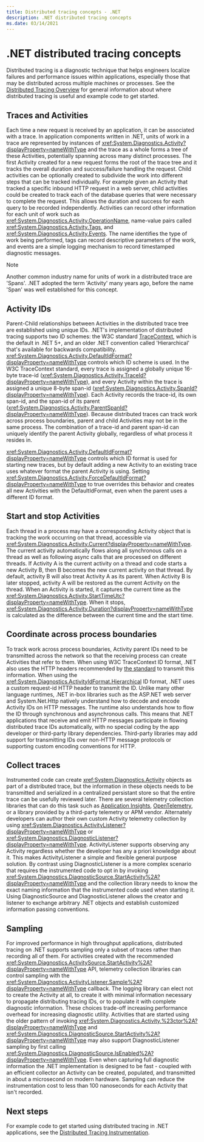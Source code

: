 ```yaml
---
title: Distributed tracing concepts - .NET
description: .NET distributed tracing concepts
ms.date: 03/14/2021
---
```


# .NET distributed tracing concepts

Distributed tracing is a diagnostic technique that helps engineers localize failures and
performance issues within applications, especially those that may be distributed across
multiple machines or processes. See the [Distributed Tracing Overview](distributed-tracing.md)
for general information about where distributed tracing is useful and example code to get
started.

## Traces and Activities

Each time a new request is received by an application, it can be associated with a trace. In
application components written in .NET, units of work in a trace are represented by instances of
<xref:System.Diagnostics.Activity?displayProperty=nameWithType> and the trace as a whole forms
a tree of these Activities, potentially spanning across many distinct processes. The first
Activity created for a new request forms the root of the trace tree and it tracks the overall
duration and success/failure handling the request. Child activities can be optionally created
to subdivide the work into different steps that can be tracked individually.
For example given an Activity that tracked a specific inbound HTTP request in a web server,
child activities could be created to track each of the database queries that were necessary to
complete the request. This allows the duration and success for each query to be recorded independently.
Activities can record other information for each unit of work such as
<xref:System.Diagnostics.Activity.OperationName>, name-value pairs
called <xref:System.Diagnostics.Activity.Tags>, and <xref:System.Diagnostics.Activity.Events>. The
name identifies the type of work being performed, tags can record descriptive parameters of the work,
and events are a simple logging mechanism to record timestamped diagnostic messages.

> [!NOTE]
> Another common industry name for units of work in a distributed trace are 'Spans'.
> .NET adopted the term 'Activity' many years ago, before the name 'Span' was well
> established for this concept.

## Activity IDs

Parent-Child relationships between Activities in the distributed trace tree are established
using unique IDs. .NET's implementation of distributed tracing supports two ID schemes: the W3C
standard [TraceContext](https://www.w3.org/TR/trace-context/), which is the default in .NET 5+, and
an older .NET convention called 'Hierarchical' that's available for backwards compatibility.
<xref:System.Diagnostics.Activity.DefaultIdFormat?displayProperty=nameWithType> controls which
ID scheme is used. In the W3C TraceContext standard, every trace is assigned a globally unique 16-byte trace-id (<xref:System.Diagnostics.Activity.TraceId?displayProperty=nameWithType>), and
every Activity within the trace is assigned a unique 8-byte span-id
(<xref:System.Diagnostics.Activity.SpanId?displayProperty=nameWithType>). Each Activity
records the trace-id, its own span-id, and the span-id of its parent
(<xref:System.Diagnostics.Activity.ParentSpanId?displayProperty=nameWithType>). Because
distributed traces can track work across process boundaries, parent and child Activities may
not be in the same process. The combination of a trace-id and parent span-id can uniquely
identify the parent Activity globally, regardless of what process it resides in.

<xref:System.Diagnostics.Activity.DefaultIdFormat?displayProperty=nameWithType> controls which
ID format is used for starting new traces, but by default adding a new Activity to an existing
trace uses whatever format the parent Activity is using.
Setting <xref:System.Diagnostics.Activity.ForceDefaultIdFormat?displayProperty=nameWithType>
to true overrides this behavior and creates all new Activities with the DefaultIdFormat, even
when the parent uses a different ID format.

## Start and stop Activities

Each thread in a process may have a corresponding Activity object that is tracking the work
occurring on that thread, accessible via
<xref:System.Diagnostics.Activity.Current?displayProperty=nameWithType>. The current activity
automatically flows along all synchronous calls on a thread as well as following async calls
that are processed on different threads. If Activity A is the current activity on a thread and
code starts a new Activity B, then B becomes the new current activity on that thread. By default,
activity B will also treat Activity A as its parent. When Activity B is later stopped, activity
A will be restored as the current Activity on the thread. When an Activity is started, it
captures the current time as the
<xref:System.Diagnostics.Activity.StartTimeUtc?displayProperty=nameWithType>. When it
stops, <xref:System.Diagnostics.Activity.Duration?displayProperty=nameWithType> is calculated
as the difference between the current time and the start time.

## Coordinate across process boundaries

To track work across process boundaries, Activity parent IDs need to be transmitted across
the network so that the receiving process can create Activities that refer to them. When using
W3C TraceContext ID format, .NET also uses the HTTP headers recommended by
[the standard](https://www.w3.org/TR/trace-context/) to transmit this information. When using the
<xref:System.Diagnostics.ActivityIdFormat.Hierarchical> ID format,
.NET uses a custom request-id HTTP header to transmit the ID. Unlike many other language runtimes,
.NET in-box libraries such as the ASP.NET web server and System.Net.Http natively understand how to
decode and encode Activity IDs on HTTP messages. The runtime also understands how to flow the ID
through synchronous and asynchronous calls. This means that .NET applications that receive and
emit HTTP messages participate in flowing distributed trace IDs automatically, with no special
coding by the app developer or third-party library dependencies. Third-party libraries may add
support for transmitting IDs over non-HTTP message protocols or supporting custom encoding
conventions for HTTP.

## Collect traces

Instrumented code can create <xref:System.Diagnostics.Activity> objects
as part of a distributed trace, but the information in these objects needs to be transmitted
and serialized in a centralized persistant store so that the entire trace can be usefully reviewed
later. There are several telemetry collection libraries that can do this task such as
[Application Insights](/azure/azure-monitor/app/distributed-tracing),
[OpenTelemetry](https://github.com/open-telemetry/opentelemetry-dotnet/blob/main/docs/trace/getting-started/README.md),
or a library provided by a third-party telemetry or APM vendor. Alternately developers can author
their own custom Activity telemetry collection by using
<xref:System.Diagnostics.ActivityListener?displayProperty=nameWithType> or
<xref:System.Diagnostics.DiagnosticListener?displayProperty=nameWithType>. ActivityListener
supports observing any Activity regardless whether the developer has any a priori knowledge about it.
This makes ActivityListener a simple and flexible general purpose solution. By contrast using
DiagnosticListener is a more complex scenario that requires the instrumented code to opt in by
invoking <xref:System.Diagnostics.DiagnosticSource.StartActivity%2A?displayProperty=nameWithType> and
the collection library needs to know the exact naming information that the instrumented code
used when starting it. Using DiagnosticSource and DiagnosticListener allows the creator
and listener to exchange arbitrary .NET objects and establish customized information passing
conventions.

## Sampling

For improved performance in high throughput applications, distributed tracing on .NET supports
sampling only a subset of traces rather than recording all of them. For activities created with
the recommended <xref:System.Diagnostics.ActivitySource.StartActivity%2A?displayProperty=nameWithType>
API, telemetry collection libraries can control sampling with the
<xref:System.Diagnostics.ActivityListener.Sample%2A?displayProperty=nameWithType> callback.
The logging library can elect not to create the Activity at all, to create it with minimal
information necessary to propagate distributing tracing IDs, or to populate it with complete
diagnostic information. These choices trade-off increasing performance overhead for
increasing diagnostic utility. Activities that are started using the older pattern of invoking
<xref:System.Diagnostics.Activity.%23ctor%2A?displayProperty=nameWithType> and
<xref:System.Diagnostics.DiagnosticSource.StartActivity%2A?displayProperty=nameWithType> may
also support DiagnosticListener sampling by first calling
<xref:System.Diagnostics.DiagnosticSource.IsEnabled%2A?displayProperty=nameWithType>.
Even when capturing full diagnostic information the .NET
implementation is designed to be fast - coupled with an efficient collector an Activity can be
created, populated, and transmitted in about a microsecond on modern hardware. Sampling
can reduce the instrumentation cost to less than 100 nanoseconds for each Activity that isn't
recorded.

## Next steps

For example code to get started
using distributed tracing in .NET applications, see the [Distributed Tracing Instrumentation](distributed-tracing-instrumentation-walkthroughs.md).

